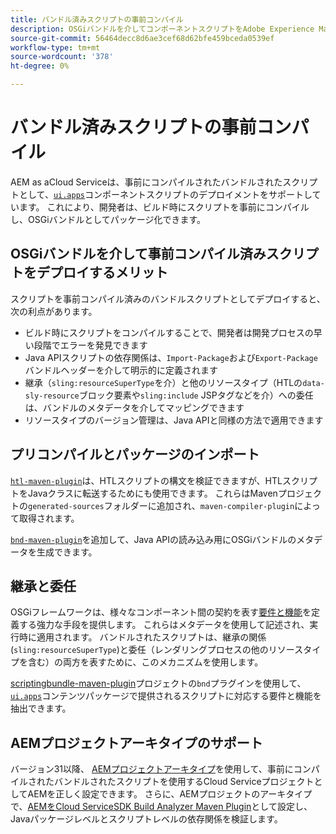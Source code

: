 ```yaml
---
title: バンドル済みスクリプトの事前コンパイル
description: OSGiバンドルを介してコンポーネントスクリプトをAdobe Experience Manager Serverにデプロイする方法を説明します。Cloud Service
source-git-commit: 56464decc8d6ae3cef68d62bfe459bceda0539ef
workflow-type: tm+mt
source-wordcount: '378'
ht-degree: 0%

---
```


# バンドル済みスクリプトの事前コンパイル

AEM as aCloud Serviceは、事前にコンパイルされたバンドルされたスクリプトとして、[`ui.apps`](https://experienceleague.adobe.com/docs/experience-manager-cloud-service/implementing/developing/aem-project-content-package-structure.html#code-packages-%2F-osgi-bundles)コンポーネントスクリプトのデプロイメントをサポートしています。 これにより、開発者は、ビルド時にスクリプトを事前にコンパイルし、OSGiバンドルとしてパッケージ化できます。

## OSGiバンドルを介して事前コンパイル済みスクリプトをデプロイするメリット

スクリプトを事前コンパイル済みのバンドルスクリプトとしてデプロイすると、次の利点があります。

+ ビルド時にスクリプトをコンパイルすることで、開発者は開発プロセスの早い段階でエラーを発見できます
+ Java APIスクリプトの依存関係は、`Import-Package`および`Export-Package`バンドルヘッダーを介して明示的に定義されます
+ 継承（`sling:resourceSuperType`を介）と他のリソースタイプ（HTLの`data-sly-resource`ブロック要素や`sling:include` JSPタグなどを介）への委任は、バンドルのメタデータを介してマッピングできます
+ リソースタイプのバージョン管理は、Java APIと同様の方法で適用できます

## プリコンパイルとパッケージのインポート

[`htl-maven-plugin`](https://sling.apache.org/components/htl-maven-plugin/index.html)は、HTLスクリプトの構文を検証できますが、HTLスクリプトをJavaクラスに転送するためにも使用できます。 これらはMavenプロジェクトの`generated-sources`フォルダーに追加され、`maven-compiler-plugin`によって取得されます。

[`bnd-maven-plugin`](https://github.com/bndtools/bnd/tree/master/maven/bnd-maven-plugin)を追加して、Java APIの読み込み用にOSGiバンドルのメタデータを生成できます。

## 継承と委任

OSGiフレームワークは、様々なコンポーネント間の契約を表す[要件と機能](https://docs.osgi.org/specification/osgi.core/7.0.0/framework.module.html#framework.module.dependencies)を定義する強力な手段を提供します。 これらはメタデータを使用して記述され、実行時に適用されます。 バンドルされたスクリプトは、継承の関係(`sling:resourceSuperType`)と委任（レンダリングプロセスの他のリソースタイプを含む）の両方を表すために、このメカニズムを使用します。

[scriptingbundle-maven-plugin](https://sling.apache.org/components/scriptingbundle-maven-plugin/bnd.html)プロジェクトの`bnd`プラグインを使用して、[`ui.apps`](https://experienceleague.adobe.com/docs/experience-manager-cloud-service/implementing/developing/aem-project-content-package-structure.html#code-packages-%2F-osgi-bundles)コンテンツパッケージで提供されるスクリプトに対応する要件と機能を抽出できます。

## AEMプロジェクトアーキタイプのサポート

バージョン31以降、 [AEMプロジェクトアーキタイプ](https://experienceleague.adobe.com/docs/experience-manager-core-components/using/developing/archetype/using.html)を使用して、事前にコンパイルされたバンドルされたスクリプトを使用するCloud ServiceプロジェクトとしてAEMを正しく設定できます。 さらに、AEMプロジェクトのアーキタイプで、[AEMをCloud ServiceSDK Build Analyzer Maven Plugin](/help/developing/archetype/build-analyzer-maven-plugin.md)として設定し、Javaパッケージレベルとスクリプトレベルの依存関係を検証します。
